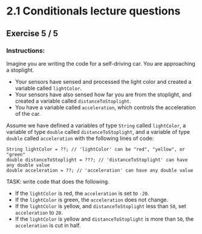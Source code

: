 # 2.1 Conditionals lecture questions 
## Exercise 5 / 5
### Instructions:
Imagine you are writing the code for a self-driving car. You are approaching a stoplight. 
- Your sensors have sensed and processed the light color and created a variable called `lightColor`. 
- Your sensors have also sensed how far you are from the stoplight, and created a variable called `distanceToStoplight`.
- You have a variable called `acceleration`, which controls the acceleration of the car.

Assume we have defined a variables of type `String` called `lightColor`, a variable of type `double` called `distanceToStoplight`, and a variable of type `double` called `acceleration` with the following lines of code:

```
String lightColor = ??; // 'lightColor' can be "red", "yellow", or "green"
double distanceToStoplight = ???; // 'distanceToStoplight' can have any double value
double acceleration = ??; // 'acceleration' can have any double value
```

TASK: write code that does the following.
- If the `lightColor` is red, the `acceleration` is set to `-20`.
- If the `lightColor` is green, the `acceleration` does not change.
- If the `lightColor` is yellow, and `distanceToStoplight` less than `50`, set `acceleration` to `20`.
- If the `lightColor` is yellow and `distanceToStoplight` is more than `50`, the `acceleration` is cut in half.
